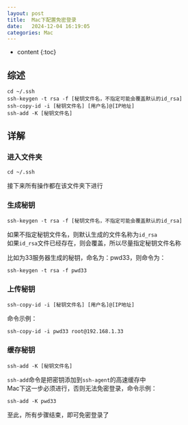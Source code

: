 ```yaml
---
layout: post
title:  Mac下配置免密登录
date:   2024-12-04 16:19:05
categories: Mac
---
```


* content
{:toc}

## 综述

```
cd ~/.ssh
ssh-keygen -t rsa -f [秘钥文件名，不指定可能会覆盖默认的id_rsa]
ssh-copy-id -i [秘钥文件名] [用户名]@[IP地址]
ssh-add -K [秘钥文件名]
```

## 详解

### 进入文件夹
```
cd ~/.ssh
```
接下来所有操作都在该文件夹下进行

### 生成秘钥
```
ssh-keygen -t rsa -f [秘钥文件名，不指定可能会覆盖默认的id_rsa]
```
如果不指定秘钥文件名，则默认生成的文件名称为```id_rsa```  
如果```id_rsa```文件已经存在，则会覆盖，所以尽量指定秘钥文件名称

比如为33服务器生成的秘钥，命名为：pwd33，则命令为：
```
ssh-keygen -t rsa -f pwd33
```
### 上传秘钥
```
ssh-copy-id -i [秘钥文件名] [用户名]@[IP地址]
```
命令示例：
```
ssh-copy-id -i pwd33 root@192.168.1.33
```
### 缓存秘钥
```
ssh-add -K [秘钥文件名]
```
```ssh-add```命令是把密钥添加到```ssh-agent```的高速缓存中  
Mac下这一步必须进行，否则无法免密登录，命令示例：
```
ssh-add -K pwd33
```

至此，所有步骤结束，即可免密登录了
